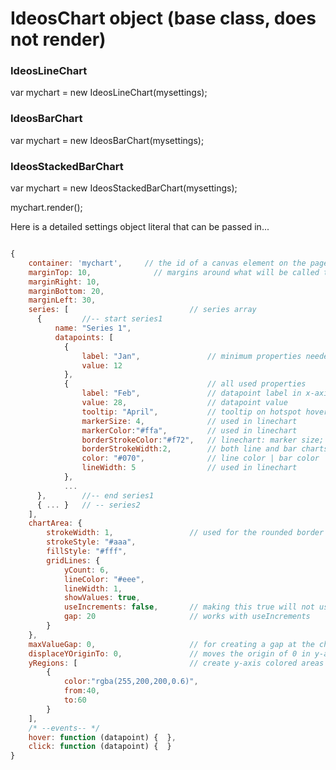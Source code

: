 # IdeosChart object (base class, does not render)

### IdeosLineChart

var mychart = new IdeosLineChart(mysettings);

### IdeosBarChart

var mychart = new IdeosBarChart(mysettings);

### IdeosStackedBarChart

var mychart = new IdeosStackedBarChart(mysettings);

mychart.render();

Here is a detailed settings object literal that can be passed in...

```javascript

{
    container: 'mychart',     // the id of a canvas element on the page
    marginTop: 10,              // margins around what will be called the 'chartArea'
	marginRight: 10,
	marginBottom: 20,
	marginLeft: 30,
	series: [                           // series array
      {         //-- start series1
          name: "Series 1",     
          datapoints: [         
    		{                   
    			label: "Jan",               // minimum properties needed
    			value: 12
    		},
    		{                               // all used properties
    			label: "Feb",               // datapoint label in x-axis
    			value: 28,                  // datapoint value
                tooltip: "April",           // tooltip on hotspot hover
                markerSize: 4,              // used in linechart
                markerColor:"#ffa",         // used in linechart
                borderStrokeColor:"#f72",   // linechart: marker size; barchar: border size
                borderStrokeWidth:2,        // both line and bar charts
                color: "#070",              // line color | bar color
                lineWidth: 5                // used in linechart
    		},
    		...
      },        //-- end series1
      { ... }   // -- series2
	],
	chartArea: {
		strokeWidth: 1,                 // used for the rounded border
		strokeStyle: "#aaa",
		fillStyle: "#fff",
		gridLines: {
			yCount: 6,
			lineColor: "#eee",
			lineWidth: 1,
			showValues: true,
            useIncrements: false,       // making this true will not use yCount
            gap: 20                     // works with useIncrements
		}
	},
	maxValueGap: 0,                     // for creating a gap at the chartArea top
	displaceYOriginTo: 0,               // moves the origin of 0 in y-axis; can be used as 'minValueGap' concept
	yRegions: [                         // create y-axis colored areas
        {
            color:"rgba(255,200,200,0.6)", 
            from:40, 
            to:60
        }
    ],
    /* --events-- */
    hover: function (datapoint) {  },
    click: function (datapoint) {  }
}

```


